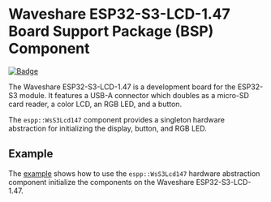 # Waveshare ESP32-S3-LCD-1.47 Board Support Package (BSP) Component

[![Badge](https://components.espressif.com/components/espp/ws-s3-lcd-1.47/badge.svg)](https://components.espressif.com/components/espp/ws-s3-lcd-1.47)

The Waveshare ESP32-S3-LCD-1.47 is a development board for the ESP32-S3 module.
It features a USB-A connector which doubles as a micro-SD card reader, a color
LCD, an RGB LED, and a button.

The `espp::WsS3Lcd147` component provides a singleton hardware abstraction for
initializing the display, button, and RGB LED.

## Example

The [example](./example) shows how to use the `espp::WsS3Lcd147` hardware
abstraction component initialize the components on the Waveshare
ESP32-S3-LCD-1.47.

